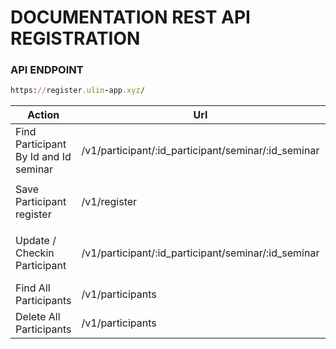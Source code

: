 # DOCUMENTATION REST API REGISTRATION

### API ENDPOINT
```ruby
https://register.ulin-app.xyz/
```

| Action           | Url           | Parameter        | Method | return   | Example   | Payload   |
| ---------------- | ------------- | ---------------- | -----  | -------- | -------- | ---------- |
| Find Participant By Id and Id seminar  | /v1/participant/:id_participant/seminar/:id_seminar | Id Participant | `GET` | Detail Participant | https://register.ulin-app.xyz/v1/participant/{id_participant}/seminar/{id_seminar} |
| Save Participant register | /v1/register  | -- | `POST` | message succeffully saved | https://register.ulin-app.xyz/v1/register | `"id_participant"` and `"id_seminar"` and `"ticket_type"` |
| Update / Checkin Participant | /v1/participant/:id_participant/seminar/:id_seminar | Id participant | `PATCH` | message update / check-im successfully | https://register.ulin-app.xyz/v1/participant/{id_participant}/seminar/{id_seminar} |
| Find All Participants | /v1/participants | -- | `GET` | List all participants | https://register.ulin-app.xyz/v1/participants |
| Delete All Participants | /v1/participants | -- | `DELETE` | Message Sucessfully | https://register.ulin-app.xyz/v1/participants |
